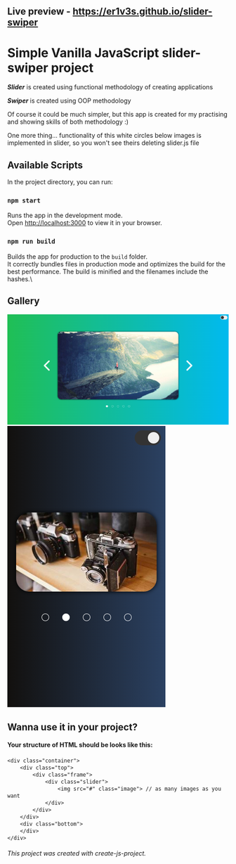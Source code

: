 ## Live preview - **https://er1v3s.github.io/slider-swiper**

# Simple Vanilla JavaScript slider-swiper project

**_Slider_** is created using functional methodology of creating applications

**_Swiper_** is created using OOP methodology

Of course it could be much simpler, but this app is created for my practising and showing skills of both methodology :)

One more thing... functionality of this white circles below images is implemented in slider, so you won't see theirs deleting slider.js file

## Available Scripts

In the project directory, you can run:

### `npm start`

Runs the app in the development mode.\
Open [http://localhost:3000](http://localhost:3000) to view it in your browser.

### `npm run build`

Builds the app for production to the `build` folder.\
It correctly bundles files in production mode and optimizes the build for the best performance.
The build is minified and the filenames include the hashes.\

## Gallery

![preview (you should see a picture here](./src/assets/pres/pc.png "This is preview of program in full hd size.")
![preview (you should see a picture here).](./src/assets/pres/mobile.png "This is preview of program in mobile size.")

## Wanna use it in your project?

#### Your structure of HTML should be looks like this:

```
<div class="container">
    <div class="top">
        <div class="frame">
            <div class="slider">
                <img src="#" class="image"> // as many images as you want
            </div>
        </div>
    </div>
    <div class="bottom">
    </div>
</div>
```

###### This project was created with create-js-project.
